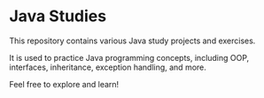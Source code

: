 # Java Studies

This repository contains various Java study projects and exercises.

It is used to practice Java programming concepts, including OOP, interfaces, inheritance, exception handling, and more.

Feel free to explore and learn!
